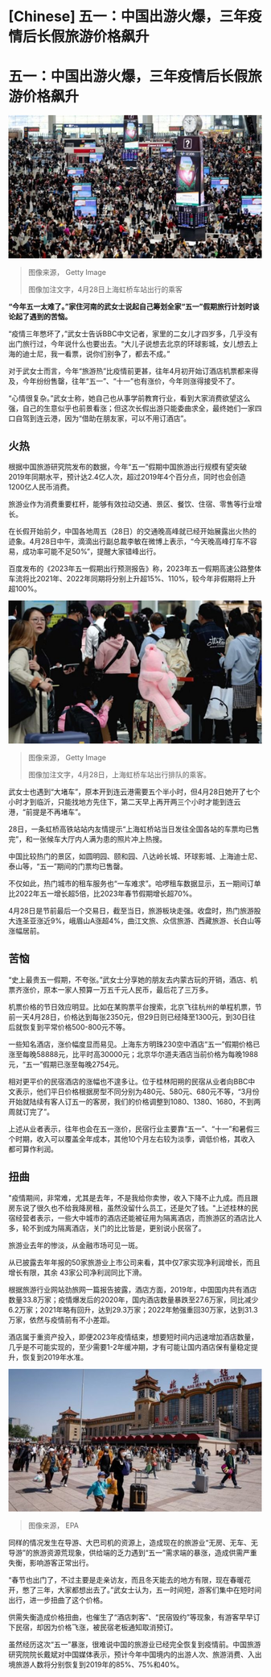 # [Chinese] 五一：中国出游火爆，三年疫情后长假旅游价格飙升

#  五一：中国出游火爆，三年疫情后长假旅游价格飙升


![4月28日上海虹桥车站出行的乘客](_129546780_whatsubject.jpg)

> 图像来源，  Getty Image
>
> 图像加注文字，4月28日上海虹桥车站出行的乘客

**“今年五一太难了。”家住河南的武女士说起自己筹划全家“五一”假期旅行计划时谈论起了遇到的苦恼。**

“疫情三年憋坏了，”武女士告诉BBC中文记者，家里的二女儿才四岁多，几乎没有出门旅行过，今年说什么也要出去。“大儿子说想去北京的环球影城，女儿想去上海的迪士尼，我一看票，说你们别争了，都去不成。”

对于武女士而言，今年“旅游热”比疫情前更甚，往年4月初开始订酒店机票都来得及，今年纷纷售罄，往年“五一”、“十一”也有涨价，今年则涨得接受不了。

“心情很复杂。”武女士称，她自己也从事学前教育行业，看到大家消费欲望这么强，自己的生意似乎也前景看涨；但这次长假出游只能委曲求全，最终她们一家四口自驾到连云港，因为“借助在朋友家，可以不用订酒店”。

##  火热

根据中国旅游研究院发布的数据，今年“五一”假期中国旅游出行规模有望突破2019年同期水平，预计达2.4亿人次，超过2019年4个百分点，同时也会创造1200亿人民币消费。

旅游业作为消费重要杠杆，能够有效拉动交通、景区、餐饮、住宿、零售等行业增长。

在长假开始前夕，中国各地周五（28日）的交通晚高峰就已经开始展露出火热的迹象。4月28日中午，滴滴出行副总裁李敏在微博上表示，“今天晚高峰打车不容易，成功率可能不足50%”，提醒大家错峰出行。

百度发布的《2023年五一假期出行预测报告》称，2023年五一假期高速公路整体车流将比2021年、2022年同期将分别上升超15%、110%，较今年非假期将上升超100%。

![4月28日，上海虹桥车站出行排队的乘客。](_129546781_whatsubject.jpg)

> 图像来源，  Getty Image
>
> 图像加注文字，4月28日，上海虹桥车站出行排队的乘客。

武女士也遇到“大堵车”，原本开到连云港需要五个半小时，但4月28日她开了七个小时才到临沂，只能找地方先住下，第二天早上再开两三个小时才能到连云港，“前提是不再堵车”。

28日，一条虹桥高铁站站内友情提示“上海虹桥站当日发往全国各站的车票均已售完”，和一张候车大厅内人满为患的照片冲上热搜。

中国比较热门的景区，如圆明园、颐和园、八达岭长城、环球影城、上海迪士尼、泰山等，“五一”期间的门票均已售罄。

不仅如此，热门城市的租车服务也“一车难求”。哈啰租车数据显示，五一期间订单比2022年五一增长超5倍，比2023年春节假期增长超70%。

4月28日是节前最后一个交易日，截至当日，旅游板块走强。收盘时，热门旅游股大连圣亚涨近9%，峨眉山A涨超4%，曲江文旅、众信旅游、西藏旅游、长白山等涨幅居前。

##  苦恼

“史上最贵五一假期，不夸张。”武女士分享她的朋友去内蒙古玩的开销，酒店、机票齐涨价，原本一家人预算一万五千元人民币，最后花了三万多。

机票价格的节日效应明显。比如在某购票平台搜索，北京飞往杭州的单程机票，节前一天4月28日，价格达到每张2350元，但29日则已经降至1300元，到30日往后就恢复到平常价格500-800元不等。

一些知名酒店，涨价幅度显而易见。上海东方明珠230空中酒店“五一”假期价格已涨至每晚58888元，比平时高30000元；北京华尔道夫酒店当前价格为每晚1988元，“五一”假期已涨至每晚2754元。

相对更平价的民宿酒店的涨幅也不遑多让。位于桂林阳朔的民宿从业者向BBC中文表示，他们平日价格根据房型不同分别为480元、580元、680元不等，“3月份开始就陆续有客人订五一的客房，我们的价格调整到1080、1380、1680，不到两周就订完了”。


上述从业者表示，往年也会在五一涨价，民宿行业主要靠“五一”、“十一”和暑假三个时期，收入可以覆盖全年成本，其他10个月左右较为淡季，调低价格，其收入都可算作利润。

##  扭曲

"疫情期间，非常难，尤其是去年，不是我给你卖惨，收入下降不止九成。而且跟房东说了很久也不给我降房租，虽然没留什么员工，还是欠了钱。"上述桂林的民宿经营者表示，一些大中城市的酒店还能被征用为隔离酒店，而旅游区的酒店比人多，轮不到成为隔离酒店，关门的比比皆是，更别说小民宿了。

旅游业去年的惨淡，从金融市场可见一斑。

从已披露去年年报的50家旅游业上市公司来看，其中仅7家实现净利润增长，而且增长有限，其余 43家公司净利润同比下滑。

根据旅游行业网站劲旅网一篇报告披露，酒店方面，2019年，中国国内共有酒店数量33.8万家；疫情爆发后的2020年，国内酒店数量暴跌至27.6万家，同比减少6.2万家；2021年略有回升，达到29.3万家；2022年勉强重回30万家，达到31.3万家，依然与疫情前有不小差距。

酒店属于重资产投入，即便2023年疫情结束，想要短时间内迅速增加酒店数量，几乎是不可能实现的，至少需要1-2年缓冲期，才有可能让国内酒店保有量稳定提升，恢复到2019年水准。

![People walk outside the Beijing Railway Station in Beijing, China, 29 April 2023. Chinese authorities are expecting 19 million trips to be made across China"s railway network ahead of the five-day Labour Day holiday.](_129547196_mediaitem129547192.jpg)

> 图像来源，  EPA

同样的情况发生在导游、大巴司机的资源上，造成现在的旅游业“无房、无车、无导游”的旅游资源荒现象，供给端的乏力遇到“五一”需求端的暴涨，造成供需严重失衡，影响游客正常出行。

“春节也出门了，不过主要是走亲访友，而且冬天能去的地方有限，现在春暖花开，憋了三年，大家都想出去了。”武女士认为，五一时间短，游客们集中在短时间出行，进一步扭曲了这个价格。

供需失衡造成价格扭曲，也催生了“酒店刺客”、“民宿毁约”等现象，有游客早早订下民宿，却因为价格飞涨，被民宿老板通知取消预订。

虽然经历这次“五一”暴涨，很难说中国的旅游业已经完全恢复到疫情前。中国旅游研究院院长戴斌对中国媒体表示，预计今年中国境内的出游人次、旅游消费、入出境旅游人数将分别恢复到2019年的85%、75%和40%。


